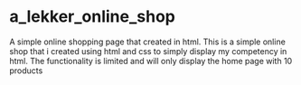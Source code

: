 # a_lekker_online_shop
A simple online shopping page that created in html. This is a simple online shop that i created using html and css to simply display my competency in html. The functionality is limited and will only display the home page with 10 products
